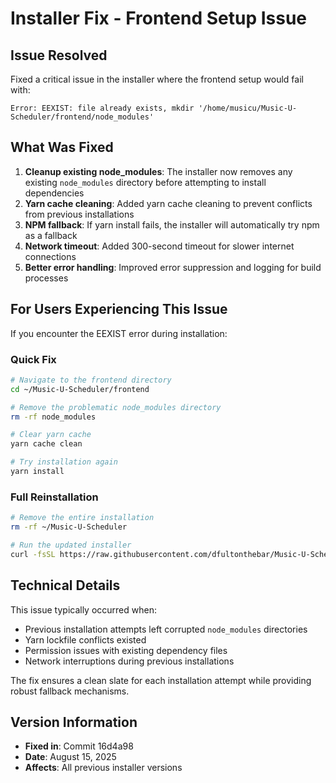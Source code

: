 
# Installer Fix - Frontend Setup Issue

## Issue Resolved
Fixed a critical issue in the installer where the frontend setup would fail with:
```
Error: EEXIST: file already exists, mkdir '/home/musicu/Music-U-Scheduler/frontend/node_modules'
```

## What Was Fixed
1. **Cleanup existing node_modules**: The installer now removes any existing `node_modules` directory before attempting to install dependencies
2. **Yarn cache cleaning**: Added yarn cache cleaning to prevent conflicts from previous installations
3. **NPM fallback**: If yarn install fails, the installer will automatically try npm as a fallback
4. **Network timeout**: Added 300-second timeout for slower internet connections
5. **Better error handling**: Improved error suppression and logging for build processes

## For Users Experiencing This Issue
If you encounter the EEXIST error during installation:

### Quick Fix
```bash
# Navigate to the frontend directory
cd ~/Music-U-Scheduler/frontend

# Remove the problematic node_modules directory
rm -rf node_modules

# Clear yarn cache
yarn cache clean

# Try installation again
yarn install
```

### Full Reinstallation
```bash
# Remove the entire installation
rm -rf ~/Music-U-Scheduler

# Run the updated installer
curl -fsSL https://raw.githubusercontent.com/dfultonthebar/Music-U-Scheduler/main/install.sh | bash
```

## Technical Details
This issue typically occurred when:
- Previous installation attempts left corrupted `node_modules` directories
- Yarn lockfile conflicts existed
- Permission issues with existing dependency files
- Network interruptions during previous installations

The fix ensures a clean slate for each installation attempt while providing robust fallback mechanisms.

## Version Information
- **Fixed in**: Commit 16d4a98
- **Date**: August 15, 2025
- **Affects**: All previous installer versions
